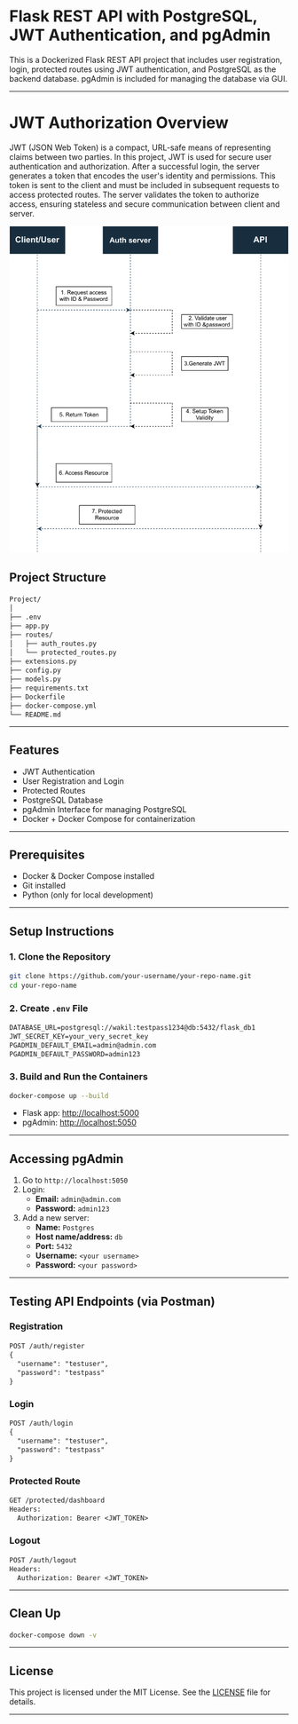 #  Flask REST API with PostgreSQL, JWT Authentication, and pgAdmin 

This is a Dockerized Flask REST API project that includes user registration, login, protected routes using JWT authentication, and PostgreSQL as the backend database. pgAdmin is included for managing the database via GUI.

---

# JWT Authorization Overview
JWT (JSON Web Token) is a compact, URL-safe means of representing claims between two parties. In this project, JWT is used for secure user authentication and authorization. After a successful login, the server generates a token that encodes the user's identity and permissions. This token is sent to the client and must be included in subsequent requests to access protected routes. The server validates the token to authorize access, ensuring stateless and secure communication between client and server.

![JWT Workflow](images/JWT.svg)



##  Project Structure

```
Project/
│
├── .env
├── app.py
├── routes/
│   ├── auth_routes.py
│   └── protected_routes.py
├── extensions.py
├── config.py
├── models.py
├── requirements.txt
├── Dockerfile
├── docker-compose.yml
└── README.md
```

---

##  Features

-  JWT Authentication
-  User Registration and Login
-  Protected Routes
-  PostgreSQL Database
-  pgAdmin Interface for managing PostgreSQL
-  Docker + Docker Compose for containerization

---

##  Prerequisites

- Docker & Docker Compose installed
- Git installed
- Python (only for local development)

---

##  Setup Instructions

### 1. Clone the Repository

```bash
git clone https://github.com/your-username/your-repo-name.git
cd your-repo-name
```

### 2. Create `.env` File

```env
DATABASE_URL=postgresql://wakil:testpass1234@db:5432/flask_db1
JWT_SECRET_KEY=your_very_secret_key
PGADMIN_DEFAULT_EMAIL=admin@admin.com
PGADMIN_DEFAULT_PASSWORD=admin123
```

### 3. Build and Run the Containers

```bash
docker-compose up --build
```

- Flask app: [http://localhost:5000](http://localhost:5000)
- pgAdmin: [http://localhost:5050](http://localhost:5050)

---

##  Accessing pgAdmin

1. Go to `http://localhost:5050`
2. Login:
   - **Email:** `admin@admin.com`
   - **Password:** `admin123`
3. Add a new server:
   - **Name:** `Postgres`
   - **Host name/address:** `db`
   - **Port:** `5432`
   - **Username:** `<your username>`
   - **Password:** `<your password>`

---

##  Testing API Endpoints (via Postman)

###  Registration

```
POST /auth/register
{
  "username": "testuser",
  "password": "testpass"
}
```

###  Login

```
POST /auth/login
{
  "username": "testuser",
  "password": "testpass"
}
```

###  Protected Route

```
GET /protected/dashboard
Headers:
  Authorization: Bearer <JWT_TOKEN>
```

###  Logout

```
POST /auth/logout
Headers:
  Authorization: Bearer <JWT_TOKEN>
```

---

##  Clean Up

```bash
docker-compose down -v
```

---



##  License

This project is licensed under the MIT License. See the [LICENSE](LICENSE) file for details.

---

